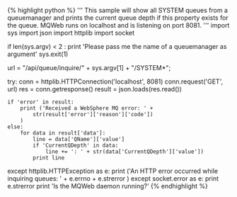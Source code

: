 {% highlight python %}
'''
 This sample will show all SYSTEM queues from a queuemanager and
 prints the current queue depth if this property exists for the queue.
 MQWeb runs on localhost and is listening on port 8081. 
'''
import sys
import json
import httplib
import socket

if len(sys.argv) < 2 :
	print 'Please pass me the name of a queuemanager as argument'
	sys.exit(1)

url = "/api/queue/inquire/" + sys.argv[1] + "/SYSTEM*";

try:
	conn = httplib.HTTPConnection('localhost', 8081)
	conn.request('GET', url)
	res = conn.getresponse()
	result = json.loads(res.read())

	if 'error' in result:
		print ('Received a WebSphere MQ error: ' +	
			str(result['error']['reason']['code'])
		)
	else:
		for data in result['data']:
			line = data['QName']['value']
			if 'CurrentQDepth' in data:
				line += ': ' + str(data['CurrentQDepth']['value'])
			print line

except httplib.HTTPException as e:
	print ('An HTTP error occurred while inquiring queues: ' +
		e.errno + e.strerror
	)
except socket.error as e:
	print e.strerror
	print 'Is the MQWeb daemon running?'
{% endhighlight %}
